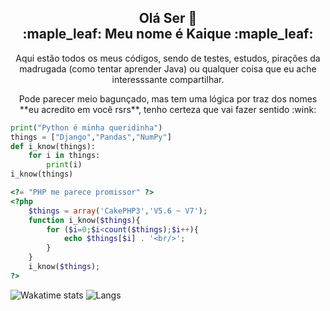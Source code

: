 <h2 align="center">Olá Ser 👋<br/>:maple_leaf: Meu nome é Kaique :maple_leaf:</h1>

<p align="center">Aqui estão todos os meus códigos, sendo de testes, estudos, pirações da madrugada (como tentar aprender Java) ou qualquer coisa que eu ache interesssante compartilhar.</p>
<p align="center">Pode parecer meio bagunçado, mas tem uma lógica por traz dos nomes **eu acredito em você rsrs**, tenho certeza que vai fazer sentido <span align="center">:wink:</span></p>

~~~python
print("Python é minha queridinha")
things = ["Django","Pandas","NumPy"]
def i_know(things):
    for i in things:
        print(i)
i_know(things)
~~~

~~~php
<?= "PHP me parece promissor" ?>
<?php
    $things = array('CakePHP3','V5.6 ~ V7');
    function i_know($things){
        for ($i=0;$i<count($things);$i++){
            echo $things[$i] . '<br/>';
        }  
    }
    i_know($things);
?>
~~~

![Wakatime stats](https://github-readme-stats.vercel.app/api/wakatime?username=EdCKiq&theme=dark)
![Langs](https://github-readme-stats.vercel.app/api/top-langs/?username=EdCKiq&theme=dark)
